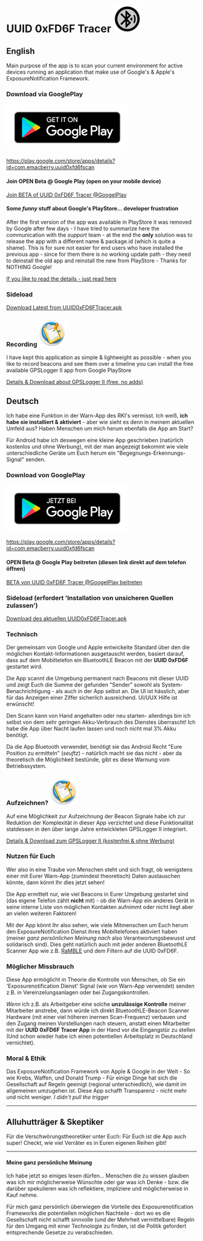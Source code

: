 # UUID 0xFD6F Tracer ![AppLogo](/app/src/main/res/mipmap-hdpi/ic_launcher_round.png)

## English
Main purpose of the app is to scan your current environment for active devices running an application that make use of Google's & Apple's ExposureNotification Framework.

### Download via GooglePlay
[![Google Play](/misc/playstore/google-play-badge_en.png)](https://play.google.com/store/apps/details?id=com.emacberry.uuid0xfd6fscan)

https://play.google.com/store/apps/details?id=com.emacberry.uuid0xfd6fscan

#### Join OPEN Beta @ Google Play (open on your mobile device)
[Join BETA of UUID 0xFD6F Tracer @GoogelPlay](https://play.google.com/apps/testing/com.emacberry.uuid0xfd6fscan)

#### Some *funny* stuff about Google's PlayStore... developer frustration
After the first version of the app was available in PlayStore it was removed by Google after few days - I have tried to summarize here the communication with the *support* team - at the end the **only** solution was to release the app with a different name & package.id (which is quite a shame). This is for sure not easier for end users who have installed the previous app - since for them there is no working update path - they need to deinstall the old app and reinstall the new from PlayStore - Thanks for NOTHING Google!

[If you like to read the details - just read here](/GOOGLEPLAYSTORE.md) 

### Sideload
[Download Latest from UUID0xFD6FTracer.apk](https://github.com/marq24/UUID0xFD6FTracer/releases/download/0.9.1.1.scan/UUID0xFD6F_v0.9.1.1.apk)

### Recording ![GPSLoggerII](/misc/docs/gpsl-icon.png)
I have kept this application as simple & lightweight as possible - when you like to record beacons and see them over a timeline you can install the free available GPSLogger II app from Google PlayStore

[Details & Download about GPSLogger II (free, no adds)](/LOGGING.md)

## Deutsch
[//]: # (Ich habe eine Funktion in der Corona-Warn-App des RKI's vermisst. Ich weiß, **ich habe sie installiert & aktiviert** - aber wie sieht es denn in meinem aktuellen Umfeld aus? Haben Menschen um mich herum ebenfalls die App am Start?)
Ich habe eine Funktion in der Warn-App des RKI's vermisst. Ich weiß, **ich habe sie installiert & aktiviert** - aber wie sieht es denn in meinem aktuellen Umfeld aus? Haben Menschen um mich herum ebenfalls die App am Start?

[//]: # (Für Android habe ich deswegen eine kleine App geschrieben -natürlich kostenlos und ohne Werbung-, mit der man angezeigt bekommt wie viele unterschiedliche Geräte um Euch herum ein Corona-Warn-App "Begegnungs-Erkennungs-Signal" senden.)
Für Android habe ich deswegen eine kleine App geschrieben (natürlich kostenlos und ohne Werbung), mit der man angezeigt bekommt wie viele unterschiedliche Geräte um Euch herum ein "Begegnungs-Erkennungs-Signal" senden.

### Download von GooglePlay
[![Google Play](/misc/playstore/google-play-badge_de.png)](https://play.google.com/store/apps/details?id=com.emacberry.uuid0xfd6fscan)

https://play.google.com/store/apps/details?id=com.emacberry.uuid0xfd6fscan

#### OPEN Beta @ Google Play beitreten (diesen link direkt auf dem telefon öffnen)
[BETA von UUID 0xFD6F Tracer @GoogelPlay beitreten](https://play.google.com/apps/testing/com.emacberry.uuid0xfd6fscan)

### Sideload (erfordert 'Installation von unsicheren Quellen zulassen')
[Download des aktuellen UUID0xFD6FTracer.apk](https://github.com/marq24/UUID0xFD6FTracer/releases/download/0.9.1.1.scan/UUID0xFD6F_v0.9.1.1.apk)

### Technisch
Der gemeinsam von Google und Apple entwickelte Standard über den die möglichen Kontakt-Informationen ausgetauscht werden, basiert darauf, dass auf dem Mobiltelefon ein BluetoothLE Beacon mit der **UUID 0xFD6F** gestartet wird.

Die App scannt die Umgebung permanent nach Beacons mit dieser UUID und zeigt Euch die Summe der gefunden "Sender" sowohl als System-Benachrichtigung - als auch in der App selbst an. Die UI ist hässlich, aber für das Anzeigen einer Ziffer sicherlich ausreichend. UI/UUX Hilfe ist erwünscht!

Den Scann kann von Hand angehalten oder neu starten- allerdings bin ich selbst von dem sehr geringen Akku-Verbrauch des Dienstes überrascht! Ich habe die App über Nacht laufen lassen und noch nicht mal 3% Akku benötigt.

Da die App Bluetooth verwendet, benötigt sie das Android Recht "Eure Position zu ermitteln" (*seuftz*) - natürlich macht sie das nicht - aber da theoretisch die Möglichkeit bestünde, gibt es diese Warnung vom Betriebssystem.

### Aufzeichnen? ![GPSLoggerII](/misc/docs/gpsl-icon.png)
Auf eine Möglichkeit zur Aufzeichnung der Beacon Signale habe ich zur Reduktion der Komplexität in dieser App verzichtet und diese Funktionalität statdessen in den über lange Jahre entwickleten GPSLogger II integriert.

[Details & Download zum GPSLogger II (kostenfrei & ohne Werbung)](/LOGGING.md)

### Nutzen für Euch
Wer also in eine Traube von Menschen steht und sich fragt, ob wenigstens einer mit Eurer Warn-App (zumindest theoretisch) Daten austauschen könnte, dann könnt Ihr dies jetzt sehen!

Die App ermittelt nur, wie viel Beacons in Eurer Umgebung gestartet sind (das eigene Telefon zählt **nicht** mit) - ob die Warn-App ein anderes Gerät in seine interne Liste von möglichen Kontakten aufnimmt oder nicht liegt aber an vielen weiteren Faktoren!

Mit der App könnt Ihr also sehen, wie viele Mitmenschen um Euch herum den ExposureNotification Dienst ihres Mobiltelefones aktiviert haben (meiner _ganz persönlichen Meinung nach_ also Verantwortungsbewusst und solidarisch sind). Dies geht natürlich auch mit jeder anderen BluetoothLE Scanner App wie z.B. [RaMBLE](https://play.google.com/store/apps/details?id=com.contextis.android.BLEScanner&hl=en) und dem Filtern auf die UUID 0xFD6F.

### Möglicher Missbrauch
Diese App ermöglicht in Theorie die Kontrolle von Menschen, ob Sie ein 'Exposurenotification Dienst' Signal (wie von Warn-App verwendet) senden z.B. in Vereinzelungsanlagen oder bei Zugangskontrollen.

_Wenn_ ich z.B. als Arbeitgeber eine solche __unzulässige Kontrolle__ meiner Mitarbeiter anstrebe, dann würde ich direkt BluetoothLE-Beacon Scanner Hardware (mit einer viel höheren inernen Scan-Frequenz) verbauen und den Zugang meinen Vorstellungen nach steuern, anstatt einen Mitarbeiter mit der **UUID 0xFD6F Tracer App** in der Hand vor die Eingangstür zu stellen (Und schon wieder habe ich einen potentiellen Arbeitsplatz in Deutschland vernichtet).

### Moral & Ethik
Das ExposureNotification Framework von Apple & Google in der Welt - So wie Krebs, Waffen, und Donald Trump - Für einige Dinge hat sich die Gesellschaft auf Regeln geeinigt (regional unterschiedlich), wie damit im allgemeinen umzugehen ist. Diese App schafft Transparenz - nicht mehr und nicht weniger. _I didn't pull the trigger_

[//]: # (Vorab - Natürlich birgt ein _nicht vorhandener_ 'Exposurenotification Dienst' **keine** potentielle Gefahr einer Körperverletzung!)
[//]: # (Wenn mir jemand heute in Gütersloh einen Baseballschläger swingend entgegenkommt, dann treffe ich ganz alleine die Entscheidung [basierend auf meiner persönlichen Einstellung] ob und wie ich diesem Mitmenschen offen und unvoreingenommen begegne [oder es ggf. doch vermeide]. Wenn mir jemand mit einem Stiletto in der Hand entgegen kommt, habe ich weniger Möglichkeiten mein eigenes Verhalten der aktuellen Situation anzupassen [weshalb es mir durchaus Sinn ergibt, das solche Messer hierzulande Verboten sind].)
[//]: # ("_Ja - aber das ist doch was völlig anders_" - I don't think so!)    
   
---
## Alluhutträger & Skeptiker
Für die Verschwörungstheoretiker unter Euch: Für Euch ist die App auch super! Checkt, wie viel Verräter es in Euren eigenen Reihen gibt!

---
#### Meine ganz persönliche Meinung
Ich habe jetzt so einiges lesen dürfen... Menschen die zu wissen glauben was ich mir möglicherweise Wünschte oder gar was ich Denke - bzw. die darüber spekulieren was ich reflektiere, impliziere und möglicherweise in Kauf nehme.

Für mich ganz persönlich überwiegen die Vorteile des Exposurenotification Frameworks die potentiellen möglichen Nachteile - dort wo es die Gesellschaft nicht schafft sinnvolle (und der Mehrheit vermittelbare) Regeln für den Umgang mit einer Technologie zu finden, ist die Politik gefordert entsprechende Gesetze zu verabschieden.
  
[//]: # (Schon so einige male habe ich mich in den letzten Monaten dabei ertappt, dass ich Denke, dass ich mit wünschte "_Corona mache doch bitte Unfruchtbar/Impotent_")
